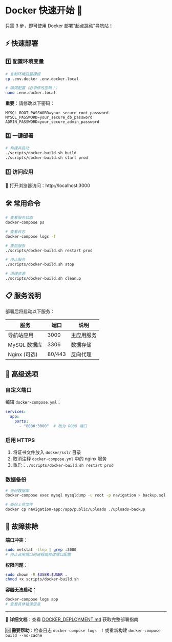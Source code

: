# Docker 快速开始 🚀

只需 3 步，即可使用 Docker 部署"起点跳动"导航站！

## ⚡ 快速部署

### 1️⃣ 配置环境变量
```bash
# 复制环境变量模板
cp .env.docker .env.docker.local

# 编辑配置（必须修改密码！）
nano .env.docker.local
```

**重要**：请修改以下密码：
```env
MYSQL_ROOT_PASSWORD=your_secure_root_password
MYSQL_PASSWORD=your_secure_db_password  
ADMIN_PASSWORD=your_secure_admin_password
```

### 2️⃣ 一键部署
```bash
# 构建并启动
./scripts/docker-build.sh build
./scripts/docker-build.sh start prod
```

### 3️⃣ 访问应用
🎉 打开浏览器访问：http://localhost:3000

## 🛠 常用命令

```bash
# 查看服务状态
docker-compose ps

# 查看日志
docker-compose logs -f

# 重启服务
./scripts/docker-build.sh restart prod

# 停止服务
./scripts/docker-build.sh stop

# 清理资源
./scripts/docker-build.sh cleanup
```

## 📋 服务说明

部署后将启动以下服务：

| 服务 | 端口 | 说明 |
|------|------|------|
| 导航站应用 | 3000 | 主应用服务 |
| MySQL 数据库 | 3306 | 数据存储 |
| Nginx (可选) | 80/443 | 反向代理 |

## 🔧 高级选项

### 自定义端口
编辑 `docker-compose.yml`：
```yaml
services:
  app:
    ports:
      - "8080:3000"  # 改为 8080 端口
```

### 启用 HTTPS
1. 将证书文件放入 `docker/ssl/` 目录
2. 取消注释 `docker-compose.yml` 中的 nginx 服务
3. 重启：`./scripts/docker-build.sh restart prod`

### 数据备份
```bash
# 备份数据库
docker-compose exec mysql mysqldump -u root -p navigation > backup.sql

# 备份上传文件  
docker cp navigation-app:/app/public/uploads ./uploads-backup
```

## 🚨 故障排除

**端口冲突**：
```bash
sudo netstat -tlnp | grep :3000
# 停止占用端口的进程或修改端口配置
```

**权限问题**：
```bash
sudo chown -R $USER:$USER .
chmod +x scripts/docker-build.sh
```

**容器无法启动**：
```bash
docker-compose logs app
# 查看具体错误信息
```

---

📖 **详细文档**：查看 [DOCKER_DEPLOYMENT.md](DOCKER_DEPLOYMENT.md) 获取完整部署指南

🆘 **需要帮助**：检查日志 `docker-compose logs -f` 或重新构建 `docker-compose build --no-cache`
